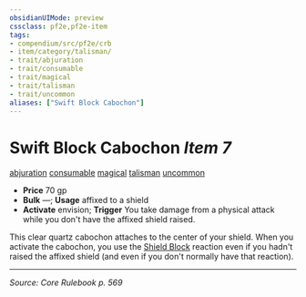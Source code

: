 ```yaml
---
obsidianUIMode: preview
cssclass: pf2e,pf2e-item
tags:
- compendium/src/pf2e/crb
- item/category/talisman/
- trait/abjuration
- trait/consumable
- trait/magical
- trait/talisman
- trait/uncommon
aliases: ["Swift Block Cabochon"]
---
```

# Swift Block Cabochon *Item 7*  
[abjuration](abjuration.md "Abjuration School Trait")  [consumable](consumable.md "Consumable Item Trait")  [magical](magical.md "Magical Item Trait")  [talisman](talisman.md "Talisman Item Trait")  [uncommon](uncommon.md "Uncommon Rarity Trait")  

- **Price** 70 gp
- **Bulk** —; **Usage** affixed to a shield
- **Activate** envision; **Trigger** You take damage from a physical attack while you don't have the affixed shield raised.

This clear quartz cabochon attaches to the center of your shield. When you activate the cabochon, you use the [Shield Block](Reference/Compendium/Feats/shield-block.md) reaction even if you hadn't raised the affixed shield (and even if you don't normally have that reaction).


---
*Source: Core Rulebook p. 569*